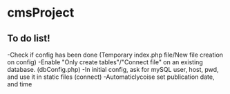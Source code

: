 cmsProject
==========

To do list!
----------
-Check if config has been done (Temporary index.php file/New file creation on config)
-Enable "Only create tables"/"Connect file" on an existing database. (dbConfig.php)
-In initial config, ask for mySQL user, host, pwd, and use it in static files (connect)
-Automaticlycoise set publication date, and time 

